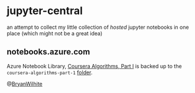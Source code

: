 # jupyter-central

an attempt to collect my little collection of _hosted_ jupyter notebooks in one place (which might not be a great idea)

## notebooks.azure.com

Azure Notebook Library, [Coursera Algorithms, Part I](https://notebooks.azure.com/rasx/libraries/coursera-algorithms-part-1) is backed up to the `coursera-algorithms-part-1` [folder](./coursera-algorithms-part-1).

@[BryanWilhite](https://twitter.com/bryanwilhite)

